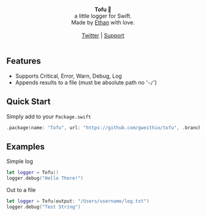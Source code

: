 <div id="header">
    <p align="center">
      <b>Tofu 🧈</b><br>
        <span font-size="16px">a little logger for Swift.</span><br>
      <span font-size="12px">Made by <a href="http://gweithio.com">Ethan</a> with love.</span><br><br>
      <span><a href="https://www.twitter.com/glassofethanol">Twitter</a> | <a href="https://github.com/sponsors/gweithio">Support</a></span><br><br>
    </p>
</div>

## Features

- Supports Critical, Error, Warn, Debug, Log
- Appends results to a file (must be absolute path no '`~/`')

## Quick Start

Simply add to your `Package.swift`

```swift
.package(name: "Tofu", url: "https://github.com/gweithio/tofu", .branch("main"))
```

## Examples

Simple log

```swift
let logger = Tofu()
logger.debug("Hello There!")
```

Out to a file

```swift
let logger = Tofu(output: "/Users/username/log.txt")
logger.debug("Test String")
```
